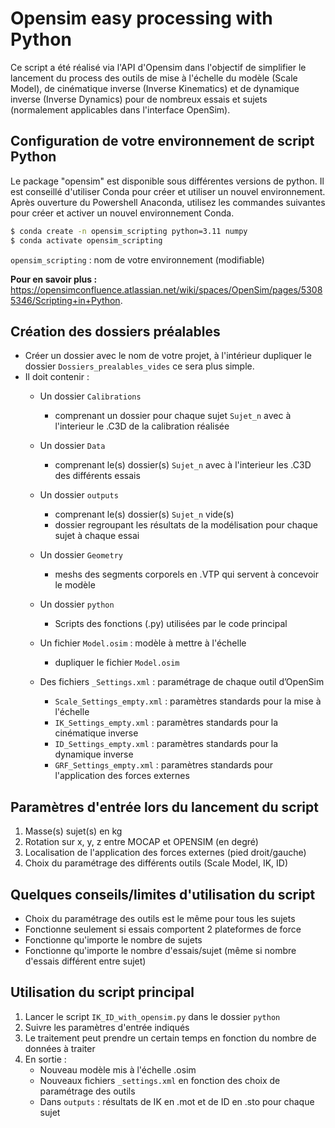 # Opensim easy processing with Python
Ce script a été réalisé via l'API d'Opensim dans l'objectif de simplifier le lancement du process des outils de mise à l'échelle du modèle (Scale Model), de cinématique inverse (Inverse Kinematics) et de dynamique inverse (Inverse Dynamics) pour de nombreux essais et sujets (normalement applicables dans l'interface OpenSim). 

## Configuration de votre environnement de script Python 
Le package "opensim" est disponible sous différentes versions de python. Il est conseillé d'utiliser Conda pour créer et utiliser un nouvel environnement. Après ouverture du Powershell Anaconda, utilisez les commandes suivantes pour créer et activer un nouvel environnement Conda. 
```bash
$ conda create -n opensim_scripting python=3.11 numpy
$ conda activate opensim_scripting
```
`opensim_scripting` : nom de votre environnement (modifiable)

**Pour en savoir plus :** https://opensimconfluence.atlassian.net/wiki/spaces/OpenSim/pages/53085346/Scripting+in+Python.

## Création des dossiers préalables 
- Créer un dossier avec le nom de votre projet, à l'intérieur dupliquer le dossier `Dossiers_prealables_vides` ce sera plus simple.
- Il doit contenir :
  * Un dossier `Calibrations`
    + comprenant un dossier pour chaque sujet `Sujet_n` avec à l'interieur le .C3D de la calibration réalisée
  * Un dossier `Data`
    + comprenant le(s) dossier(s) `Sujet_n` avec à l'interieur les .C3D des différents essais
  * Un dossier `outputs`
    + comprenant le(s) dossier(s) `Sujet_n` vide(s)
    + dossier regroupant les résultats de la modélisation pour chaque sujet à chaque essai
  * Un dossier `Geometry`
    +  meshs des segments corporels en .VTP qui servent à concevoir le modèle
  * Un dossier `python`
    + Scripts des fonctions (.py) utilisées  par le code principal
      
  * Un fichier `Model.osim` : modèle à mettre à l'échelle
    + dupliquer le fichier `Model.osim` 
  * Des fichiers `_Settings.xml` : paramétrage de chaque outil d’OpenSim
    + `Scale_Settings_empty.xml` : paramètres standards pour la mise à l'échelle 
    + `IK_Settings_empty.xml` : paramètres standards pour la cinématique inverse
    + `ID_Settings_empty.xml` : paramètres standards pour la dynamique inverse
    + `GRF_Settings_empty.xml` : paramètres standards pour l'application des forces externes
   
## Paramètres d'entrée lors du lancement du script
1. Masse(s) sujet(s) en kg
2. Rotation sur x, y, z entre MOCAP et OPENSIM (en degré)
3. Localisation de l'application des forces externes (pied droit/gauche)
4. Choix du paramétrage des différents outils (Scale Model, IK, ID)
 
## Quelques conseils/limites d'utilisation du script
- Choix du paramétrage des outils est le même pour tous les sujets
- Fonctionne seulement si essais comportent 2 plateformes de force
- Fonctionne qu'importe le nombre de sujets
- Fonctionne qu'importe le nombre d'essais/sujet (même si nombre d'essais différent entre sujet)

## Utilisation du script principal 
1. Lancer le script `IK_ID_with_opensim.py` dans le dossier `python`
2. Suivre les paramètres d'entrée indiqués
3. Le traitement peut prendre un certain temps en fonction du nombre de données à traiter
4. En sortie :
   - Nouveau modèle mis à l'échelle .osim
   - Nouveaux fichiers `_settings.xml` en fonction des choix de paramétrage des outils
   - Dans `outputs` : résultats de IK en .mot et de ID en .sto pour chaque sujet
     

   



    
  


   
      
